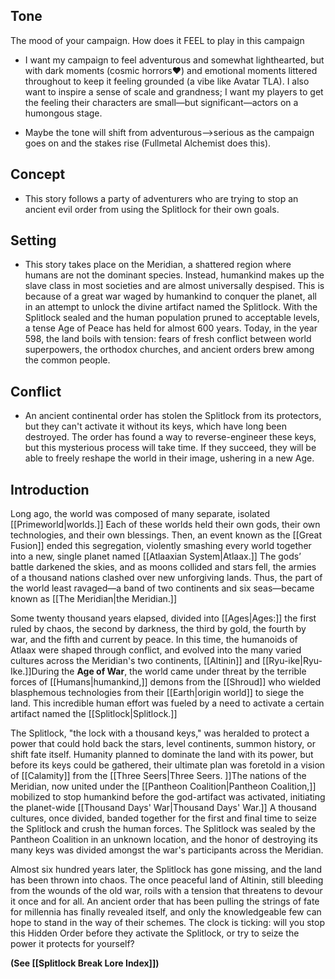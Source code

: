 ## Tone

The mood of your campaign. How does it FEEL to play in this campaign

- I want my campaign to feel adventurous and somewhat lighthearted, but with dark moments (cosmic horrors❤) and emotional moments littered throughout to keep it feeling grounded (a vibe like Avatar TLA). I also want to inspire a sense of scale and grandness; I want my players to get the feeling their characters are small—but significant—actors on a humongous stage.
    
- Maybe the tone will shift from adventurous—>serious as the campaign goes on and the stakes rise (Fullmetal Alchemist does this).
    

## Concept

- This story follows a party of adventurers who are trying to stop an ancient evil order from using the Splitlock for their own goals.

## Setting

- This story takes place on the Meridian, a shattered region where humans are not the dominant species. Instead, humankind makes up the slave class in most societies and are almost universally despised. This is because of a great war waged by humankind to conquer the planet, all in an attempt to unlock the divine artifact named the Splitlock. With the Splitlock sealed and the human population pruned to acceptable levels, a tense Age of Peace has held for almost 600 years. Today, in the year 598, the land boils with tension: fears of fresh conflict between world superpowers, the orthodox churches, and ancient orders brew among the common people.

## Conflict

- An ancient continental order has stolen the Splitlock from its protectors, but they can't activate it without its keys, which have long been destroyed. The order has found a way to reverse-engineer these keys, but this mysterious process will take time. If they succeed, they will be able to freely reshape the world in their image, ushering in a new Age.

## Introduction

Long ago, the world was composed of many separate, isolated [[Primeworld|worlds.]] Each of these worlds held their own gods, their own technologies, and their own blessings. Then, an event known as the [[Great Fusion]] ended this segregation, violently smashing every world together into a new, single planet named [[Atlaaxian System|Atlaax.]] The gods’ battle darkened the skies, and as moons collided and stars fell, the armies of a thousand nations clashed over new unforgiving lands. Thus, the part of the world least ravaged—a band of two continents and six seas—became known as [[The Meridian|the Meridian.]]

Some twenty thousand years elapsed, divided into [[Ages|Ages:]] the first ruled by chaos, the second by darkness, the third by gold, the fourth by war, and the fifth and current by peace. In this time, the humanoids of Atlaax were shaped through conflict, and evolved into the many varied cultures across the Meridian's two continents, [[Altinin]] and [[Ryu-ike|Ryu-Ike.]]During the **Age of War**, the world came under threat by the terrible forces of [[Humans|humankind,]] demons from the [[Shroud]] who wielded blasphemous technologies from their [[Earth|origin world]] to siege the land. This incredible human effort was fueled by a need to activate a certain artifact named the [[Splitlock|Splitlock.]]

The Splitlock, "the lock with a thousand keys," was heralded to protect a power that could hold back the stars, level continents, summon history, or shift fate itself. Humanity planned to dominate the land with its power, but before its keys could be gathered, their ultimate plan was foretold in a vision of [[Calamity]] from the [[Three Seers|Three Seers. ]]The nations of the Meridian, now united under the [[Pantheon Coalition|Pantheon Coalition,]] mobilized to stop humankind before the god-artifact was activated, initiating the planet-wide [[Thousand Days' War|Thousand Days' War.]] A thousand cultures, once divided, banded together for the first and final time to seize the Splitlock and crush the human forces. The Splitlock was sealed by the Pantheon Coalition in an unknown location, and the honor of destroying its many keys was divided amongst the war's participants across the Meridian.

Almost six hundred years later, the Splitlock has gone missing, and the land has been thrown into chaos. The once peaceful land of Altinin, still bleeding from the wounds of the old war, roils with a tension that threatens to devour it once and for all. An ancient order that has been pulling the strings of fate for millennia has finally revealed itself, and only the knowledgeable few can hope to stand in the way of their schemes. The clock is ticking: will you stop this Hidden Order before they activate the Splitlock, or try to seize the power it protects for yourself?

**(See [[Splitlock Break Lore Index]])**